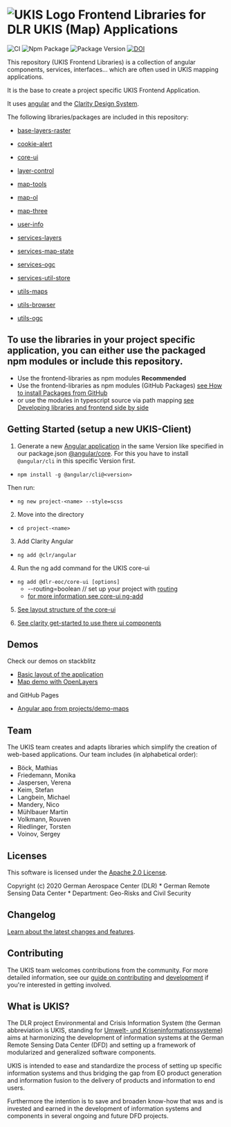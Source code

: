 <img src="projects/core-ui/schematics/ng-add/files/src/assets/icons/icon-72x72.png" alt="UKIS Logo"> Frontend Libraries for DLR UKIS (Map) Applications
========================

![CI](https://github.com/dlr-eoc/ukis-frontend-libraries/workflows/Test%20and%20Build%20CI/badge.svg)
![Npm Package](https://github.com/dlr-eoc/ukis-frontend-libraries/workflows/Package%20Main%20Release/badge.svg) ![Package Version](https://img.shields.io/github/v/tag/dlr-eoc/ukis-frontend-libraries?sort=semver)
[![DOI](https://zenodo.org/badge/246639318.svg)](https://zenodo.org/badge/latestdoi/246639318)




This repository (UKIS Frontend Libraries) is a collection of angular components, services, interfaces... which are often used in UKIS mapping applications.

It is the base to create a project specific UKIS Frontend Application.

It uses [angular](https://angular.io/) and the [Clarity Design System](https://vmware.github.io/clarity/).
 

The following libraries/packages are included in this repository:

- [base-layers-raster](projects/base-layers-raster/README.md)
- [cookie-alert](projects/cookie-alert/README.md)
- [core-ui](projects/core-ui/README.md)
- [layer-control](projects/layer-control/README.md)
- [map-tools](projects/map-tools/README.md)
- [map-ol](projects/map-ol/README.md)
- [map-three](projects/map-three/README.md)
- [user-info](projects/user-info/README.md)

- [services-layers](projects/services-layers/README.md)
- [services-map-state](projects/services-map-state/README.md)
- [services-ogc](projects/services-ogc/README.md)
- [services-util-store](projects/services-util-store/README.md)

- [utils-maps](projects/utils-maps/README.md)
- [utils-browser](projects/utils-browser/README.md)
- [utils-ogc](projects/utils-ogc/README.md)


## To use the libraries in your project specific application, you can either use the packaged npm modules or include this repository.

- Use the frontend-libraries as npm modules **Recommended**
- Use the frontend-libraries as npm modules (GitHub Packages) [see How to install Packages from GitHub](DEVELOPMENT.md)
- or use the modules in typescript source via path mapping [see Developing libraries and frontend side by side](DEVELOPMENT.md)


## Getting Started (setup a new UKIS-Client)

1. Generate a new [Angular application](https://angular.io/cli/new) in the same Version like specified in our package.json [@angular/core](package.json).
For this you have to install `@angular/cli` in this specific Version first. 
- `npm install -g @angular/cli@<version>`

Then run:
- `ng new project-<name> --style=scss`

2. Move into the directory
- `cd project-<name>`

3. Add Clarity Angular
- `ng add @clr/angular`

4. Run the ng add command for the UKIS core-ui
- `ng add @dlr-eoc/core-ui [options]` 
  - --routing=boolean // set up your project with [routing](https://angular.io/guide/router)
  - [for more information see core-ui ng-add](projects/core-ui/schematics/ng-add/schema.json)

5. [See layout structure of the core-ui](projects/core-ui/README.md#layout-structure-of-the-core-ui)

6. [See clarity get-started to use there ui components](https://clarity.design/documentation/get-started)



## Demos

Check our demos on stackblitz
- [Basic layout of the application](https://stackblitz.com/edit/clarity-v4-dlr-eoc-ukis-v7)
- [Map demo with OpenLayers](https://stackblitz.com/edit/clarity-v4-dlr-eoc-ukis-v7-map)

and GitHub Pages
- [Angular app from projects/demo-maps](https://dlr-eoc.github.io/ukis-frontend-libraries/)



## Team

The UKIS team creates and adapts libraries which simplify the creation of web-based applications. Our team includes (in alphabetical order):

 - Böck, Mathias 
 - Friedemann, Monika
 - Jaspersen, Verena
 - Keim, Stefan 
 - Langbein, Michael 
 - Mandery, Nico 
 - Mühlbauer Martin 
 - Volkmann, Rouven 
 - Riedlinger, Torsten 
 - Voinov, Sergey 




## Licenses

This software is licensed under the [Apache 2.0 License](LICENSE).

Copyright (c) 2020 German Aerospace Center (DLR) * German Remote Sensing Data Center * Department: Geo-Risks and Civil Security




## Changelog

[Learn about the latest changes and features](CHANGELOG.md).




## Contributing

The UKIS team welcomes contributions from the community.
For more detailed information, see our [guide on contributing](CONTRIBUTING.md) and [development](DEVELOPMENT.md) if you're interested in getting involved.


## What is UKIS?

The DLR project Environmental and Crisis Information System (the German abbreviation is UKIS, standing for [Umwelt- und Kriseninformationssysteme](https://www.dlr.de/eoc/en/desktopdefault.aspx/tabid-5413/10560_read-21914/)) aims at harmonizing the development of information systems at the German Remote Sensing Data Center (DFD) and setting up a framework of modularized and generalized software components.

UKIS is intended to ease and standardize the process of setting up specific information systems and thus bridging the gap from EO product generation and information fusion to the delivery of products and information to end users.

Furthermore the intention is to save and broaden know-how that was and is invested and earned in the development of information systems and components in several ongoing and future DFD projects.

